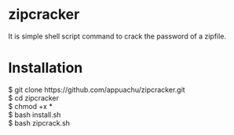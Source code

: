# zipcracker
It is simple shell script command to crack the password of a zipfile.

<h1>Installation</h1>
$ git clone https://github.com/appuachu/zipcracker.git<br>
$ cd zipcracker<br>
$ chmod +x *<br>
$ bash install.sh<br>
$ bash zipcrack.sh
